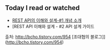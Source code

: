 ## Today I read or watched

- [REST API의 이해와 설계-#1 개념 소개](http://bcho.tistory.com/953)
- [REST API 이해와 설계 - #2 API 설계 가이드

출처: http://bcho.tistory.com/954 [조대협의 블로그]](http://bcho.tistory.com/954)